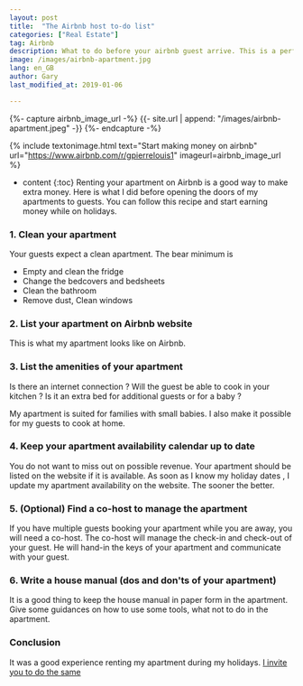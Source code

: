 ```yaml
---
layout: post
title:  "The Airbnb host to-do list"
categories: ["Real Estate"]
tag: Airbnb
description: What to do before your airbnb guest arrive. This is a perfect to-do list for the airbnb host.
image: /images/airbnb-apartment.jpg
lang: en_GB
author: Gary
last_modified_at: 2019-01-06

---
```



{%- capture airbnb_image_url -%}
  {{- site.url | append: "/images/airbnb-apartment.jpeg" -}}
{%- endcapture -%}

{% include textonimage.html text="Start making money on airbnb" url="https://www.airbnb.com/r/gpierrelouis1" imageurl=airbnb_image_url %}

* content
{:toc}
Renting your apartment on Airbnb is a good way to make extra money. Here is what I did before opening the doors of my apartments to guests. You can follow this recipe and start earning money while on holidays.

### 1. Clean your apartment

Your guests expect a clean apartment. The bear minimum is
* Empty and clean the fridge
* Change the bedcovers and bedsheets
* Clean the bathroom
* Remove dust, Clean windows







### 2. List your apartment on Airbnb website

This is what my apartment looks like on Airbnb.

<div class="airbnb-embed-frame" data-id="30316362" data-view="home">
  <script async="" src="https://www.airbnb.com/embeddable/airbnb_jssdk"></script>
</div>

### 3. List the amenities of your apartment

Is there an internet connection ?
Will the guest be able to cook in your kitchen ?
Is it an extra bed for additional guests or for a baby ?

My apartment is suited for families with small babies. I also make it possible for my guests to cook at home.

### 4. Keep your apartment availability calendar up to date

You do not want to miss out on possible revenue. Your apartment should be listed on the website if it is available.
As soon as I know my holiday dates , I update my apartment availability on the website. The sooner the better.

### 5. (Optional) Find a co-host to manage the apartment

If you have multiple guests booking your apartment while you are away, you will need a co-host. The co-host will manage the check-in and check-out of your guest. He will hand-in the keys of your apartment and communicate with your guest.

### 6. Write a house manual (dos and don'ts of your apartment)

It is a good thing to keep the house manual in paper form in the apartment. Give some guidances on how to use some tools, what not to do in the apartment.

### Conclusion

It was a good experience renting my apartment during my holidays. [I invite you to do the same](https://www.airbnb.com/r/gpierrelouis1)
